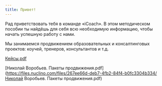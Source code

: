 ```yaml
---
title: Привет!
---
```



Рад приветствовать тебя в команде &laquo;iCoach&raquo;. В этом методическом пособии ты найдёшь для себя всю необходимую информацию, чтобы начать успешную работу с нами.&nbsp;

Мы занимаемся продвижением образовательных и консалтинговых проектов: коучей, тренеров, консультантов и т.д.

[Кейсы.pdf](https://files.nuclino.com/files/0f50e94f-9632-4c2b-87cc-c515e45cef6d/Кейсы.pdf)

[Николай Воробьев. Пакеты продвижения.pdf](https://files.nuclino.com/files/267ee66d-deb7-4fb2-84f4-b0fc3304b334/Николай Воробьев. Пакеты продвижения.pdf)